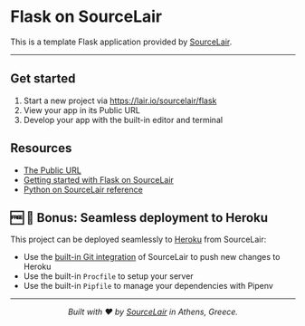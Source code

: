 # Flask on SourceLair

This is a template Flask application provided by [SourceLair](https://www.sourcelair.com).

---

## Get started

1. Start a new project via https://lair.io/sourcelair/flask
2. View your app in its Public URL
3. Develop your app with the built-in editor and terminal

## Resources

- [The Public URL](https://help.sourcelair.com/projects/the-public-url/)
- [Getting started with Flask on SourceLair](https://www.sourcelair.com/guides/frameworks/flask#introduction)
- [Python on SourceLair reference](https://help.sourcelair.com/stacks/python/)

## 🆓 🌟 Bonus: Seamless deployment to Heroku

This project can be deployed seamlessly to [Heroku](https://www.heroku.com) from SourceLair:

- Use the [built-in Git integration](https://help.sourcelair.com/git/) of SourceLair to push new changes to Heroku
- Use the built-in `Procfile` to setup your server
- Use the built-in `Pipfile` to manage your dependencies with Pipenv

---


<p align="center">
  <i>Built with ❤️ by <a href="https://www.sourcelair.com">SourceLair</a> in Athens, Greece.</i>
</p>
